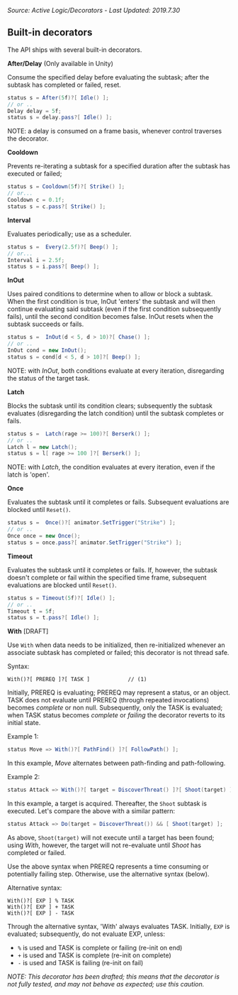 *Source: Active Logic/Decorators - Last Updated: 2019.7.30*

## Built-in decorators

The API ships with several built-in decorators.

**After/Delay** (Only available in Unity)

Consume the specified delay before evaluating the subtask; after the subtask has completed or failed, reset.

```cs
status s = After(5f)?[ Idle() ];
// or ..
Delay delay = 5f;
status s = delay.pass?[ Idle() ];
````

NOTE: a delay is consumed on a frame basis, whenever control traverses the decorator.

**Cooldown**

Prevents re-iterating a subtask for a specified duration after the subtask has executed or failed;

```cs
status s = Cooldown(5f)?[ Strike() ];
// or...
Cooldown c = 0.1f;
status s = c.pass?[ Strike() ];
```

**Interval**

Evaluates periodically; use as a scheduler.

```cs
status s =  Every(2.5f)?[ Beep() ];
// or...
Interval i = 2.5f;
status s = i.pass?[ Beep() ];
````

**InOut**

Uses paired conditions to determine when to allow or block a subtask. When the first condition is true, InOut 'enters' the subtask and will then continue evaluating said subtask (even if the first condition subsequently fails), until the second condition becomes false.
InOut resets when the subtask succeeds or fails.

```cs
status s =  InOut(d < 5, d > 10)?[ Chase() ];
// or ..
InOut cond = new InOut();
status s = cond[d < 5, d > 10]?[ Beep() ];
````

NOTE: with *InOut*, both conditions evaluate at every iteration, disregarding the status of the target task.

**Latch**

Blocks the subtask until its condition clears; subsequently the subtask evaluates (disregarding the latch condition) until the subtask completes or fails.

```cs
status s =  Latch(rage >= 100)?[ Berserk() ];
// or ..
Latch l = new Latch();
status s = l[ rage >= 100 ]?[ Berserk() ];
````

NOTE: with *Latch*, the condition evaluates at every iteration, even if the latch is 'open'.

**Once**

Evaluates the subtask until it completes or fails. Subsequent evaluations are blocked until `Reset()`.

```cs
status s =  Once()?[ animator.SetTrigger("Strike") ];
// or ..
Once once = new Once();
status s = once.pass?[ animator.SetTrigger("Strike") ];
````

**Timeout**

Evaluates the subtask until it completes or fails. If, however, the subtask doesn't complete or fail within the specified time frame, subsequent evaluations are blocked until `Reset()`.

```cs
status s = Timeout(5f)?[ Idle() ];
// or ..
Timeout t = 5f;
status s = t.pass?[ Idle() ];
````

**With** [DRAFT]

Use `With` when data needs to be initialized, then re-initialized whenever an associate subtask has completed or failed; this decorator is not thread safe.

Syntax:

```
With()?[ PREREQ ]?[ TASK ]            // (1)
```

Initially, PREREQ is evaluating; PREREQ may represent a status, or an object.
TASK does not evaluate until PREREQ (through repeated invocations) becomes *complete* or non null. Subsequently, only the TASK is evaluated; when TASK status becomes *complete* or *failing* the decorator reverts to its initial state.

Example 1:

```cs
status Move => With()?[ PathFind() ]?[ FollowPath() ];
```

In this example, *Move* alternates between path-finding and path-following.

Example 2:

```cs
status Attack => With()?[ target = DiscoverThreat() ]?[ Shoot(target) ];
```

In this example, a target is acquired. Thereafter, the `Shoot` subtask is executed. Let's compare the above with a similar pattern:

```cs
status Attack => Do(target = DiscoverThreat()) && [ Shoot(target) ];
```

As above, `Shoot(target)` will not execute until a target has been found; using *With*, however, the target will not re-evaluate until *Shoot* has completed or failed.

Use the above syntax when PREREQ represents a time consuming or potentially failing step. Otherwise, use the alternative syntax (below).

Alternative syntax:

```
With()?[ EXP ] % TASK
With()?[ EXP ] + TASK
With()?[ EXP ] - TASK
```

Through the alternative syntax, 'With' always evaluates TASK. Initially, `EXP` is evaluated; subsequently, do not evaluate EXP, unless:

- `%` is used and TASK is complete or failing (re-init on end)
- `+` is used and TASK is complete (re-init on complete)
- `-` is used and TASK is failing (re-init on fail)

*NOTE: This decorator has been drafted; this means that the decorator is not fully tested, and may not behave as expected; use this caution.*
